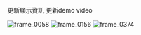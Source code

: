 更新顯示資訊
更新demo video

![frame_0058](https://github.com/user-attachments/assets/1daae1ef-067e-4129-bc09-171808db05f8)
![frame_0156](https://github.com/user-attachments/assets/a0f5f61d-3e7d-4195-a1af-8c626ac0512a)
![frame_0374](https://github.com/user-attachments/assets/d95241bb-5ce0-489d-afbd-64af596ff866)
